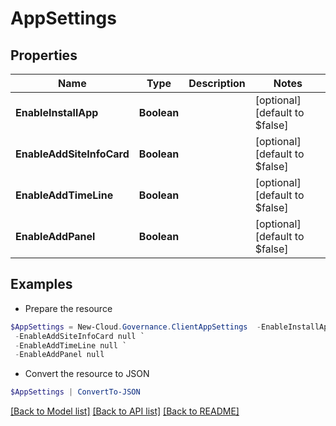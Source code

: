 # AppSettings
## Properties

Name | Type | Description | Notes
------------ | ------------- | ------------- | -------------
**EnableInstallApp** | **Boolean** |  | [optional] [default to $false]
**EnableAddSiteInfoCard** | **Boolean** |  | [optional] [default to $false]
**EnableAddTimeLine** | **Boolean** |  | [optional] [default to $false]
**EnableAddPanel** | **Boolean** |  | [optional] [default to $false]

## Examples

- Prepare the resource
```powershell
$AppSettings = New-Cloud.Governance.ClientAppSettings  -EnableInstallApp null `
 -EnableAddSiteInfoCard null `
 -EnableAddTimeLine null `
 -EnableAddPanel null
```

- Convert the resource to JSON
```powershell
$AppSettings | ConvertTo-JSON
```

[[Back to Model list]](../README.md#documentation-for-models) [[Back to API list]](../README.md#documentation-for-api-endpoints) [[Back to README]](../README.md)

